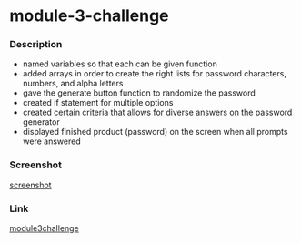 # module-3-challenge

### Description

* named variables so that each can be given function 
* added arrays in order to create the right lists for password characters, numbers, and alpha letters
* gave the generate button function to randomize the password
* created if statement for multiple options
* created certain criteria that allows for diverse answers on the password generator
* displayed finished product (password) on the screen when all prompts were answered

### Screenshot

[screenshot](generatepasswordscreenshot.png)

### Link
[module3challenge](https://github.com/dvtipei/module-3-challenge)